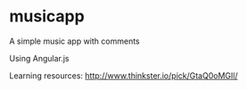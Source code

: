 musicapp
========

A simple music app with comments

Using Angular.js

Learning resources:
http://www.thinkster.io/pick/GtaQ0oMGIl/